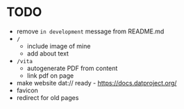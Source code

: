 TODO
====
+ remove `in development` message from README.md
+ `/`
  + include image of mine
  + add about text
+ `/vita`
  + autogenerate PDF from content
  + link pdf on page
+ make website dat:// ready - https://docs.datproject.org/
+ favicon
+ redirect for old pages
